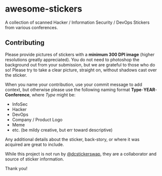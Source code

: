 # awesome-stickers
A collection of scanned Hacker / Information Security / DevOps Stickers from various conferences.

## Contributing
Please provide pictures of stickers with a **minimum 300 DPI image** (higher resolutions greatly appreciated). You do not need to photoshop the background out from your submission, but we are grateful to those who do so! Please try to take a clear picture, straight on, without shadows cast over the sticker.

When you name your contribution, use your commit message to add context, but otherwise please use the following naming format **Type**-**YEAR**-**Conference**, where *Type* might be:
- InfoSec
- Hacker
- DevOps
- Company / Product Logo
- Meme
- etc. (be mildy creative, but err toward descriptive)

Any additional details about the sticker, back-story, or where it was acquired are great to include.

While this project is not run by [@dcstickerswap](https://twitter.com/dcstickerswap), they are a collaborator and source of sticker information.

Thank you!
